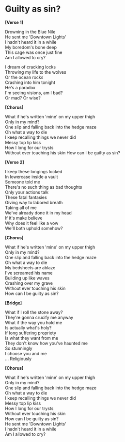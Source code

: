 # Guilty as sin?

**[Verse 1]**

Drowning in the Blue Nile \
He sent me 'Downtown Lights' \
I hadn't heard it in a while \
My boredom's bone deep \
This cage was once just fine \
Am I allowed to cry? 

I dream of cracking locks \
Throwing my life to the wolves \
Or the ocean rocks \
Crashing into him tonight \
He's a paradox \
I'm seeing visions, am I bad? \
Or mad? Or wise? 

**[Chorus]**

What if he's written 'mine' on my upper thigh \
Only in my mind? \
One slip and falling back into the hedge maze \
Oh what a way to die \
I keep recalling things we never did \
Messy top lip kiss \
How I long for our trysts \
Without ever touching his skin
How can I be guilty as sin?

**[Verse 2]**

I keep these longings locked \
In lowercase inside a vault \
Someone told me \
There's no such thing as bad thoughts \
Only your actions talk \
These fatal fantasies \
Giving way to labored breath \
Taking all of me \
We've already done it in my head \
If it's make believe \
Why does it feel like a vow \
We'll both uphold somehow? 

**[Chorus]**

What if he's written 'mine' on my upper thigh \
Only in my mind? \
One slip and falling back into the hedge maze \
Oh what a way to die \
My bedsheets are ablaze \
I've screamed his name \
Building up like waves \
Crashing over my grave \
Without ever touching his skin \
How can I be guilty as sin?

**[Bridge]**

What if I roll the stone away? \
They're gonna crucify me anyway \
What if the way you hold me \
Is actually what's holy? \
If long suffering propriety \
Is what they want from me \
They don't know how you've haunted me \
So stunningly \
I choose you and me \
... Religiously

**[Chorus]**

What if he's written 'mine' on my upper thigh \
Only in my mind? \
One slip and falling back into the hedge maze \
Oh what a way to die \
I keep recalling things we never did \
Messy top lip kiss \
How I long for our trysts \
Without ever touching his skin \
How can I be guilty as sin? \
He sent me 'Downtown Lights' \
I hadn't heard it in a while \
Am I allowed to cry?
